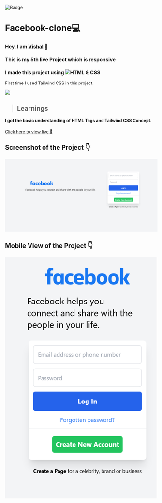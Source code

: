 ![Badge](https://img.shields.io/badge/Project--5-Landing--Page-blue)
# Facebook-clone💻
### Hey, I am [**Vishal**](https://www.linkedin.com/in/vishal-kumar-62146b230/) 🙂 
### This is  my 5th live Project which is  **responsive**
### I made this project using ![HTML & CSS](https://img.shields.io/badge/HTML%20%26---CSS-blue)
First time I used Tailwind CSS in this project.

![](./screenshot/undraw_programmer_re_owql.svg)

 >## Learnings
 #### I got the basic understanding of HTML Tags and Tailwind CSS Concept.
   

[Click here to view live 🚀](https://mybonton.netlify.app/ "Street Style Landing Page")

## Screenshot of the Project 👇
![](/images/Screenshot%202022-09-06%20at%2019-41-48%20Facebook%20-%20log%20in%20or%20sign%20up.png)


## Mobile View of the Project 👇
![](/images/Screenshot%202022-09-06%20at%2019-43-14%20Facebook%20-%20log%20in%20or%20sign%20up.png)